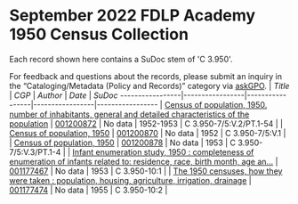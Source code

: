 
# September 2022 FDLP Academy 1950 Census Collection

Each record shown here contains a SuDoc stem of 'C 3.950'.

For feedback and questions about the records, please submit an inquiry in the “Cataloging/Metadata (Policy and Records)” category via [askGPO](https://ask.gpo.gov/s/).
| *Title*       | *CGP*       | *Author*       | *Date*       | *SuDoc*
-----------------|-----------------|-----------------|-----------------|-----------------
| [Census of population, 1950. number of inhabitants, general and detailed characteristics of the population](https://purl.fdlp.gov/GPO/gpo185941) | [001200872](https://catalog.gpo.gov/F/?func=direct&doc_number=001200872&local_base=GPO01PUB) | No data | 1952-1953 | C 3.950-7/5:V.2/PT.1-54 |
| [Census of population, 1950](https://purl.fdlp.gov/GPO/gpo185926) | [001200870](https://catalog.gpo.gov/F/?func=direct&doc_number=001200870&local_base=GPO01PUB) | No data | 1952 | C 3.950-7/5:V.1 |
| [Census of population, 1950](https://purl.fdlp.gov/GPO/gpo185951) | [001200878](https://catalog.gpo.gov/F/?func=direct&doc_number=001200878&local_base=GPO01PUB) | No data | 1953 | C 3.950-7/5:V.3/PT.1-4 |
| [Infant enumeration study, 1950 : completeness of enumeration of infants related to: residence, race, birth month, age an...](https://purl.fdlp.gov/GPO/gpo177372) | [001177467](https://catalog.gpo.gov/F/?func=direct&doc_number=001177467&local_base=GPO01PUB) | No data | 1953 | C 3.950-10:1 |
| [The 1950 censuses, how they were taken : population, housing, agriculture, irrigation, drainage](https://purl.fdlp.gov/GPO/gpo177411) | [001177474](https://catalog.gpo.gov/F/?func=direct&doc_number=001177474&local_base=GPO01PUB) | No data | 1955 | C 3.950-10:2 |
